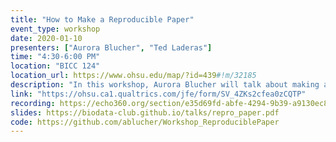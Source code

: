 ```yaml
---
title: "How to Make a Reproducible Paper"
event_type: workshop
date: 2020-01-10
presenters: ["Aurora Blucher", "Ted Laderas"]
time: "4:30-6:00 PM"
location: "BICC 124"
location_url: https://www.ohsu.edu/map/?id=439#!m/32185
description: "In this workshop, Aurora Blucher will talk about making a publication reproducible. Come and learn about effective data management, building reproducible computing environments using Binder, and using RMarkdown notebooks to make reproducible result reports."
link: "https://ohsu.ca1.qualtrics.com/jfe/form/SV_4ZKs2cfea0zCQTP"
recording: https://echo360.org/section/e35d69fd-abfe-4294-9b39-a9130ec88b2c/public
slides: https://biodata-club.github.io/talks/repro_paper.pdf
code: https://github.com/ablucher/Workshop_ReproduciblePaper
---
```

